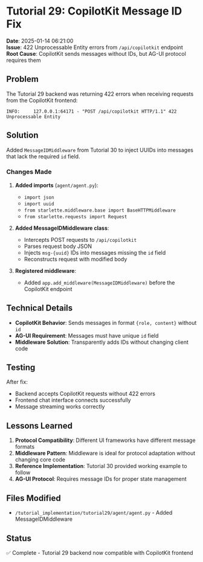 # Tutorial 29: CopilotKit Message ID Fix

**Date**: 2025-01-14 06:21:00  
**Issue**: 422 Unprocessable Entity errors from `/api/copilotkit` endpoint  
**Root Cause**: CopilotKit sends messages without IDs, but AG-UI protocol requires them

## Problem

The Tutorial 29 backend was returning 422 errors when receiving requests from the CopilotKit frontend:

```
INFO:     127.0.0.1:64171 - "POST /api/copilotkit HTTP/1.1" 422 Unprocessable Entity
```

## Solution

Added `MessageIDMiddleware` from Tutorial 30 to inject UUIDs into messages that lack the required `id` field.

### Changes Made

1. **Added imports** (`agent/agent.py`):
   - `import json`
   - `import uuid`
   - `from starlette.middleware.base import BaseHTTPMiddleware`
   - `from starlette.requests import Request`

2. **Added MessageIDMiddleware class**:
   - Intercepts POST requests to `/api/copilotkit`
   - Parses request body JSON
   - Injects `msg-{uuid}` IDs into messages missing the `id` field
   - Reconstructs request with modified body

3. **Registered middleware**:
   - Added `app.add_middleware(MessageIDMiddleware)` before the CopilotKit endpoint

## Technical Details

- **CopilotKit Behavior**: Sends messages in format `{role, content}` without `id`
- **AG-UI Requirement**: Messages must have unique `id` field
- **Middleware Solution**: Transparently adds IDs without changing client code

## Testing

After fix:
- Backend accepts CopilotKit requests without 422 errors
- Frontend chat interface connects successfully
- Message streaming works correctly

## Lessons Learned

1. **Protocol Compatibility**: Different UI frameworks have different message formats
2. **Middleware Pattern**: Middleware is ideal for protocol adaptation without changing core code
3. **Reference Implementation**: Tutorial 30 provided working example to follow
4. **AG-UI Protocol**: Requires message IDs for proper state management

## Files Modified

- `/tutorial_implementation/tutorial29/agent/agent.py` - Added MessageIDMiddleware

## Status

✅ Complete - Tutorial 29 backend now compatible with CopilotKit frontend
